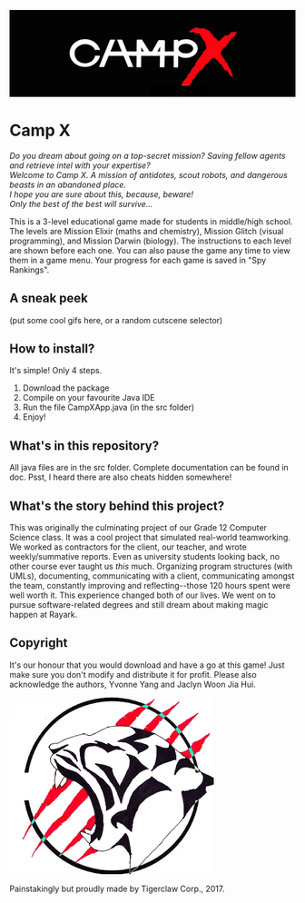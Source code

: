 ![A cool campx banner](/banner.jpg?raw=true)
# Camp X
*Do you dream about going on a top-secret mission? Saving fellow agents and retrieve intel with your expertise?  
Welcome to Camp X. A mission of antidotes, scout robots, and dangerous beasts in an abandoned place.  
I hope you are sure about this, because, beware!  
Only the best of the best will survive...*  

This is a 3-level educational game made for students in middle/high school. The levels are Mission Elixir (maths and chemistry), Mission Glitch (visual programming), and Mission Darwin (biology). The instructions to each level are shown before each one. You can also pause the game any time to view them in a game menu. Your progress for each game is saved in "Spy Rankings".
## A sneak peek
(put some cool gifs here, or a random cutscene selector)

## How to install?
It's simple! Only 4 steps.
1. Download the package
2. Compile on your favourite Java IDE
3. Run the file CampXApp.java (in the src folder)
4. Enjoy!
## What's in this repository?
All java files are in the src folder. Complete documentation can be found in doc.
Psst, I heard there are also cheats hidden somewhere! 
## What's the story behind this project?
This was originally the culminating project of our Grade 12 Computer Science class. It was a cool project that simulated real-world teamworking. We worked as contractors for the client, our teacher, and wrote weekly/summative reports. Even as university students looking back, no other course ever taught us *this* much. Organizing program structures (with UMLs), documenting, communicating with a client, communicating amongst the team, constantly improving and reflecting--those 120 hours spent were well worth it. This experience changed both of our lives. We went on to pursue software-related degrees and still dream about making magic happen at Rayark. 
## Copyright
It's our honour that you would download and have a go at this game! Just make sure you don't modify and distribute it for profit. Please also acknowledge the authors, Yvonne Yang and Jaclyn Woon Jia Hui.


![logo](/logo.jpg?raw=true)

Painstakingly but proudly made by Tigerclaw Corp., 2017.
